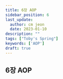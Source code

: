 ```yaml
---
title: 6장 AOP
sidebar_position: 6
last_update:
  author: cm jeon
  date: 2023-01-10
description: ""
tags: ["Toby's Spring"]
keywords: ['AOP']
draft: true
---
```


## 6장 AOP